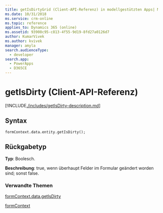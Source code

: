 ```yaml
---
title: getIsDirtyGrid (Client-API-Referenz) in modellgestützten Apps| MicrosoftDocs
ms.date: 10/31/2018
ms.service: crm-online
ms.topic: reference
applies_to: Dynamics 365 (online)
ms.assetid: 93908c95-c813-4f55-9d19-8fd27a0126d7
author: KumarVivek
ms.author: kvivek
manager: amyla
search.audienceType:
  - developer
search.app:
  - PowerApps
  - D365CE
---
```

# <a name="getisdirty-client-api-reference"></a>getIsDirty (Client-API-Referenz)



[!INCLUDE[./includes/getIsDirty-description.md](./includes/getIsDirty-description.md)]

## <a name="syntax"></a>Syntax

`formContext.data.entity.getIsDirty();`

## <a name="return-type"></a>Rückgabetyp

**Typ**: Boolesch.

**Beschreibung**: true, wenn überhaupt Felder im Formular geändert worden sind; sonst false.

### <a name="related-topics"></a>Verwandte Themen

[formContext.data.getIsDirty](../formContext-data/getIsDirty.md)

[formContext](../../clientapi-form-context.md)

